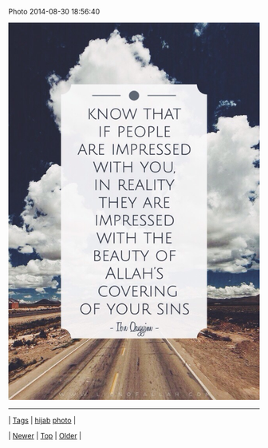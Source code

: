 <!--
title: Photo 2014-08-30 18
date: 2020-06-28T15:27:00.376Z
tags: hijab, photo
-->


Photo 2014-08-30 18:56:40

![](96191121359-0.jpg)

<!--BOTTOM-POST-NAVIGATION-->
---

| [Tags](tags.md) | [hijab](tag-hijab.md) [photo](tag-photo.md) |

| [Newer](96191120069.md) | [Top](index.md) | [Older](96191662289.md) |